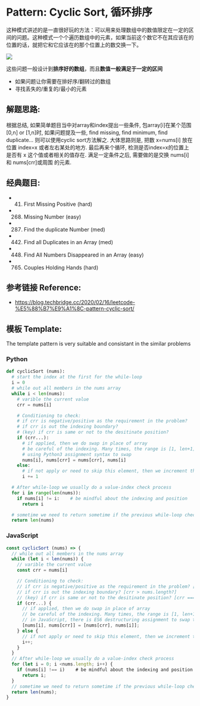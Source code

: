 # Pattern: Cyclic Sort, 循环排序
这种模式讲述的是一直很好玩的方法：可以用来处理数组中的数值限定在一定的区间的问题。这种模式一个个遍历数组中的元素，如果当前这个数它不在其应该在的位置的话，就把它和它应该在的那个位置上的数交换一下。

<img src="https://pic2.zhimg.com/80/v2-e5a2fe3faa0b55ad5c6d8f182039cd35_1440w.jpg?source=1940ef5c" />

这些问题一般设计到**排序好的数组**，而且**数值一般满足于一定的区间**
- 如果问题让你需要在排好序/翻转过的数组
- 寻找丢失的/重复的/最小的元素

## **解题思路:**
根据总结, 如果简单题目当中对array和index提出一些条件, 包array[i]在某个范围[0,n] or [1,n]时, 如果问题提及一些, find missing, find minimum, find duplicate... 则可以使用cyclic sort方法解之. 大体思路则是, 把数 x=nums[i] 放在位置 index=x 或者左右某处的地方. 最后再来个循环, 检测是否index=x的位置上是否有 x 这个值或者相关的值存在. 满足一定条件之后, 需要做的是交换 nums[i] 和 nums[crr]或周围 的元素.

## **经典题目:**

- 41. First Missing Positive (hard)
- 268. Missing Number (easy)
- 287. Find the duplicate Number (med)
- 442. Find all Duplicates in an Array (med)
- 448. Find All Numbers Disappeared in an Array (easy)
- 765. Couples Holding Hands (hard)

## **参考链接 Reference:**

- https://blog.techbridge.cc/2020/02/16/leetcode-%E5%88%B7%E9%A1%8C-pattern-cyclic-sort/ 

## **模板 Template:**
The template pattern is very suitable and consistant in the similar problems
### **Python**
```py
def cyclicSort (nums):
  # start the index at the first for the while-loop
  i = 0
  # while out all members in the nums array
  while i < len(nums):
    # varible the current value
    crr = nums[i]

    # Conditioning to check:
    # if crr is negative/positive as the requirement in the problem?
    # if crr is out the indexing boundary?
    # (key) if crr is same or not to the desitinate position?
    if (crr...):
      # if applied, then we do swap in place of array
      # be careful of the indexing. Many times, the range is [1, len+1]
      # using Python3 assignment syntax to swap
      nums[i], nums[crr] = nums[crr], nums[i]
    else:
      # if not apply or need to skip this element, then we increment this i index
      i += 1

  # After while-loop we usually do a value-index check process
  for i in range(len(nums)):
    if nums[i] != i:    # be mindful about the indexing and position
      return i

  # sometime we need to return sometime if the previous while-loop check succeeded for all members
  return len(nums)
```

### **JavaScript**
```js
const cyclicSort (nums) => {
  // while out all members in the nums array
  while (let i < len(nums)) {
    // varible the current value
    const crr = nums[i]

    // Conditioning to check:
    // if crr is negative/positive as the requirement in the problem? [crr > 0?]
    // if crr is out the indexing boundary? [crr > nums.length?]
    // (key) if crr is same or not to the desitinate position? [crr === nums[crr]?]
    if (crr...) {
      // if applied, then we do swap in place of array
      // be careful of the indexing. Many times, the range is [1, len+1]
      // in JavaScript, there is ES6 destructuring assignment to swap two elements in array
      [nums[i], nums[crr]] = [nums[crr], nums[i]];
    } else {
      // if not apply or need to skip this element, then we increment this i index
      i++;
    }
  }
  // After while-loop we usually do a value-index check process
  for (let i = 0; i <nums.length; i++) {
    if (nums[i] !== i)    # be mindful about the indexing and position
      return i;
  }
  // sometime we need to return sometime if the previous while-loop check succeeded for all members
  return len(nums);
}
```
